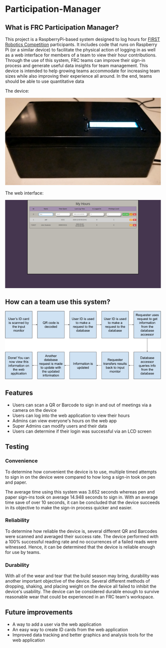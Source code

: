 # Participation-Manager

## What is FRC Participation Manager?

This project is a RaspberryPi-based system designed to log hours for [FIRST Robotics Competition](https://www.firstinspires.org/robotics/frc) participants. It includes code that runs on Raspberry Pi (or a similar device) to facilitate the physical action of logging in as well as a web interface for members of a team to view their hour contributions. Through the use of this system, FRC teams can improve their sign-in process and generate useful data insights for team management. This device is intended to help growing teams accommodate for increasing team sizes while also improving their experience all around. In the end, teams should be able to use quantitative data 

The device:

<img src="https://raw.githubusercontent.com/JFlaherty347/Participation-Manager/master/images/device.png" alt="device" width="600">

The web interface:

<img src="https://raw.githubusercontent.com/JFlaherty347/Participation-Manager/master/images/webApp.png" alt="web app" width="600">

## How can a team use this system?

<img src="https://raw.githubusercontent.com/JFlaherty347/Participation-Manager/master/images/flowchart.png" alt="usage flowchart" width="600">

## Features

* Users can scan a QR or Barcode to sign in and out of meetings via a camera on the device
* Users can log into the web application to view their hours
* Admins can view everyone's hours on the web app
* Super Admins can modify users and their data
* Users can determine if their login was successful via an LCD screen

## Testing

### Convenience
To determine how convenient the device is to use, multiple timed attempts to sign in on the device were compared to how long a sign-in took on pen and paper.

The average time using this system was 3.652 seconds whereas pen and paper sign-ins took on average 14.948 seconds to sign in. With an average time save of over 10 seconds, it can be concluded that the device succeeds in its objective to make the sign-in process quicker and easier.

### Reliability
To determine how reliable the device is, several different QR and Barcodes were scanned and averaged their success rate. The device performed with a 100% successful reading rate and no occurrences of a failed reads were witnessed. Hence, it can be determined that the device is reliable enough for use by teams.

### Durability
With all of the wear and tear that the build season may bring, durability was another important objective of the device. Several different methods of dropping,  shaking, and placing weight on the device all failed to inhibit the device's usability. The device can be considered durable enough to survive reasonable wear that could be experienced in an FRC team's workspace.

## Future improvements

* A way to add a user via the web application
* An easy way to create ID cards from the web application
* Improved data tracking and better graphics and analysis tools for the web application
